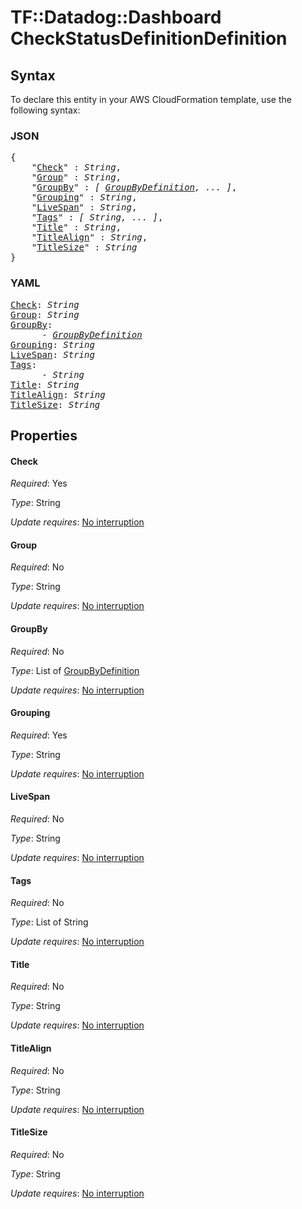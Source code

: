 # TF::Datadog::Dashboard CheckStatusDefinitionDefinition

## Syntax

To declare this entity in your AWS CloudFormation template, use the following syntax:

### JSON

<pre>
{
    "<a href="#check" title="Check">Check</a>" : <i>String</i>,
    "<a href="#group" title="Group">Group</a>" : <i>String</i>,
    "<a href="#groupby" title="GroupBy">GroupBy</a>" : <i>[ <a href="groupbydefinition.md">GroupByDefinition</a>, ... ]</i>,
    "<a href="#grouping" title="Grouping">Grouping</a>" : <i>String</i>,
    "<a href="#livespan" title="LiveSpan">LiveSpan</a>" : <i>String</i>,
    "<a href="#tags" title="Tags">Tags</a>" : <i>[ String, ... ]</i>,
    "<a href="#title" title="Title">Title</a>" : <i>String</i>,
    "<a href="#titlealign" title="TitleAlign">TitleAlign</a>" : <i>String</i>,
    "<a href="#titlesize" title="TitleSize">TitleSize</a>" : <i>String</i>
}
</pre>

### YAML

<pre>
<a href="#check" title="Check">Check</a>: <i>String</i>
<a href="#group" title="Group">Group</a>: <i>String</i>
<a href="#groupby" title="GroupBy">GroupBy</a>: <i>
      - <a href="groupbydefinition.md">GroupByDefinition</a></i>
<a href="#grouping" title="Grouping">Grouping</a>: <i>String</i>
<a href="#livespan" title="LiveSpan">LiveSpan</a>: <i>String</i>
<a href="#tags" title="Tags">Tags</a>: <i>
      - String</i>
<a href="#title" title="Title">Title</a>: <i>String</i>
<a href="#titlealign" title="TitleAlign">TitleAlign</a>: <i>String</i>
<a href="#titlesize" title="TitleSize">TitleSize</a>: <i>String</i>
</pre>

## Properties

#### Check

_Required_: Yes

_Type_: String

_Update requires_: [No interruption](https://docs.aws.amazon.com/AWSCloudFormation/latest/UserGuide/using-cfn-updating-stacks-update-behaviors.html#update-no-interrupt)

#### Group

_Required_: No

_Type_: String

_Update requires_: [No interruption](https://docs.aws.amazon.com/AWSCloudFormation/latest/UserGuide/using-cfn-updating-stacks-update-behaviors.html#update-no-interrupt)

#### GroupBy

_Required_: No

_Type_: List of <a href="groupbydefinition.md">GroupByDefinition</a>

_Update requires_: [No interruption](https://docs.aws.amazon.com/AWSCloudFormation/latest/UserGuide/using-cfn-updating-stacks-update-behaviors.html#update-no-interrupt)

#### Grouping

_Required_: Yes

_Type_: String

_Update requires_: [No interruption](https://docs.aws.amazon.com/AWSCloudFormation/latest/UserGuide/using-cfn-updating-stacks-update-behaviors.html#update-no-interrupt)

#### LiveSpan

_Required_: No

_Type_: String

_Update requires_: [No interruption](https://docs.aws.amazon.com/AWSCloudFormation/latest/UserGuide/using-cfn-updating-stacks-update-behaviors.html#update-no-interrupt)

#### Tags

_Required_: No

_Type_: List of String

_Update requires_: [No interruption](https://docs.aws.amazon.com/AWSCloudFormation/latest/UserGuide/using-cfn-updating-stacks-update-behaviors.html#update-no-interrupt)

#### Title

_Required_: No

_Type_: String

_Update requires_: [No interruption](https://docs.aws.amazon.com/AWSCloudFormation/latest/UserGuide/using-cfn-updating-stacks-update-behaviors.html#update-no-interrupt)

#### TitleAlign

_Required_: No

_Type_: String

_Update requires_: [No interruption](https://docs.aws.amazon.com/AWSCloudFormation/latest/UserGuide/using-cfn-updating-stacks-update-behaviors.html#update-no-interrupt)

#### TitleSize

_Required_: No

_Type_: String

_Update requires_: [No interruption](https://docs.aws.amazon.com/AWSCloudFormation/latest/UserGuide/using-cfn-updating-stacks-update-behaviors.html#update-no-interrupt)

